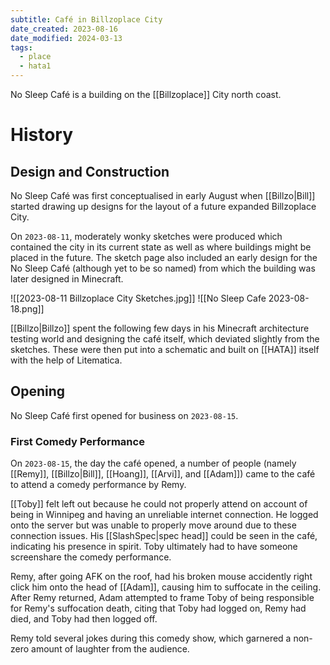 ```yaml
---
subtitle: Café in Billzoplace City
date_created: 2023-08-16
date_modified: 2024-03-13
tags:
  - place
  - hata1
---
```


No Sleep Café is a building on the [[Billzoplace]] City north coast.

# History

## Design and Construction

No Sleep Café was first conceptualised in early August when [[Billzo|Bill]] started drawing up designs for the layout of a future expanded Billzoplace City.

On `2023-08-11`, moderately wonky sketches were produced which contained the city in its current state as well as where buildings might be placed in the future. The sketch page also included an early design for the No Sleep Café (although yet to be so named) from which the building was later designed in Minecraft.

![[2023-08-11 Billzoplace City Sketches.jpg]]
![[No Sleep Cafe 2023-08-18.png]]

[[Billzo|Billzo]] spent the following few days in his Minecraft architecture testing world and designing the café itself, which deviated slightly from the sketches. These were then put into a schematic and built on [[HATA]] itself with the help of Litematica.

## Opening

No Sleep Café first opened for business on `2023-08-15`.

### First Comedy Performance

On `2023-08-15`, the day the café opened, a number of people (namely [[Remy]], [[Billzo|Bill]], [[Hoang]], [[Arvi]], and [[Adam]]) came to the café to attend a comedy performance by Remy.

[[Toby]] felt left out because he could not properly attend on account of being in Winnipeg and having an unreliable internet connection. He logged onto the server but was unable to properly move around due to these connection issues. His [[SlashSpec|spec head]] could be seen in the café, indicating his presence in spirit. Toby ultimately had to have someone screenshare the comedy performance.

Remy, after going AFK on the roof, had his broken mouse accidently right click him onto the head of [[Adam]], causing him to suffocate in the ceiling. After Remy returned, Adam attempted to frame Toby of being responsible for Remy's suffocation death, citing that Toby had logged on, Remy had died, and Toby had then logged off.

Remy told several jokes during this comedy show, which garnered a non-zero amount of laughter from the audience.
